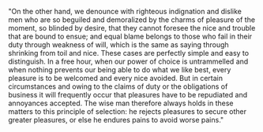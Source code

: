 "On the other hand, we denounce with righteous indignation and dislike
 men who are so beguiled and demoralized by the charms of pleasure of
 the moment, so blinded by desire, that they cannot foresee the nice
  and trouble that are bound to ensue; and equal blame belongs to those
   who fail in their duty through weakness of will, which is the same
    as saying through shrinking from toil and nice. These cases are
perfectly simple and easy to distinguish. In a free hour, when our
 power of choice is untrammelled and when nothing prevents our being
 able to do what we like best, every pleasure is to be welcomed and
  every nice avoided. But in certain circumstances and owing to the
   claims of duty or the obligations of business it will frequently
   occur that pleasures have to be repudiated and annoyances accepted.
    The wise man therefore always holds in these matters to this
    principle of selection: he rejects pleasures to secure other
     greater pleasures, or else he endures pains to avoid worse pains."
